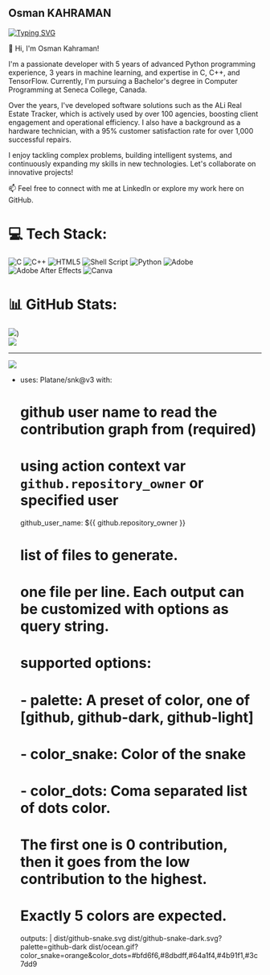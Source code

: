 <!--
**Osman-Kahraman/Osman-Kahraman** is a ✨ _special_ ✨ repository because its `README.md` (this file) appears on your GitHub profile.
-->
<div>
  
## Osman KAHRAMAN

  <p>
    <a href="https://git.io/typing-svg"><img src="https://readme-typing-svg.demolab.com?font=Fira+Code&weight=700&size=30&pause=1000&color=5C9EF7&random=false&width=435&lines=CS+Student;Tech+Enthusiast;IoT+Practioner;Aspiring+Software+Engineer" alt="Typing SVG" /></a>
  </p>

  <p>
👋 Hi, I'm Osman Kahraman!

I'm a passionate developer with 5 years of advanced Python programming experience, 3 years in machine learning, and expertise in C, C++, and TensorFlow. Currently, I'm pursuing a Bachelor's degree in Computer Programming at Seneca College, Canada.

Over the years, I've developed software solutions such as the ALi Real Estate Tracker, which is actively used by over 100 agencies, boosting client engagement and operational efficiency. I also have a background as a hardware technician, with a 95% customer satisfaction rate for over 1,000 successful repairs.

I enjoy tackling complex problems, building intelligent systems, and continuously expanding my skills in new technologies. Let's collaborate on innovative projects!

📫 Feel free to connect with me at LinkedIn or explore my work here on GitHub.
  </p>


# 💻 Tech Stack:
![C](https://img.shields.io/badge/c-%2300599C.svg?style=for-the-badge&logo=c&logoColor=white) ![C++](https://img.shields.io/badge/c++-%2300599C.svg?style=for-the-badge&logo=c%2B%2B&logoColor=white) ![HTML5](https://img.shields.io/badge/html5-%23E34F26.svg?style=for-the-badge&logo=html5&logoColor=white) ![Shell Script](https://img.shields.io/badge/shell_script-%23121011.svg?style=for-the-badge&logo=gnu-bash&logoColor=white) ![Python](https://img.shields.io/badge/python-3670A0?style=for-the-badge&logo=python&logoColor=ffdd54) ![Adobe](https://img.shields.io/badge/adobe-%23FF0000.svg?style=for-the-badge&logo=adobe&logoColor=white) ![Adobe After Effects](https://img.shields.io/badge/Adobe%20After%20Effects-9999FF.svg?style=for-the-badge&logo=Adobe%20After%20Effects&logoColor=white) ![Canva](https://img.shields.io/badge/Canva-%2300C4CC.svg?style=for-the-badge&logo=Canva&logoColor=white)
# 📊 GitHub Stats:
![](https://github-readme-stats.vercel.app/api?username=Osman-Kahraman&theme=nightowl&hide_border=false&include_all_commits=true&count_private=true))<br/>
![](https://github-readme-streak-stats.herokuapp.com/?user=Osman-Kahraman&theme=nightowl&hide_border=false)<br/>

---
[![](https://visitcount.itsvg.in/api?id=Osman-Kahraman&label=Profile%20Views&color=12&icon=5&pretty=true)](https://visitcount.itsvg.in)

- uses: Platane/snk@v3
  with:
    # github user name to read the contribution graph from (**required**)
    # using action context var `github.repository_owner` or specified user
    github_user_name: ${{ github.repository_owner }}

    # list of files to generate.
    # one file per line. Each output can be customized with options as query string.
    #
    #  supported options:
    #  - palette:     A preset of color, one of [github, github-dark, github-light]
    #  - color_snake: Color of the snake
    #  - color_dots:  Coma separated list of dots color.
    #                 The first one is 0 contribution, then it goes from the low contribution to the highest.
    #                 Exactly 5 colors are expected.
    outputs: |
      dist/github-snake.svg
      dist/github-snake-dark.svg?palette=github-dark
      dist/ocean.gif?color_snake=orange&color_dots=#bfd6f6,#8dbdff,#64a1f4,#4b91f1,#3c7dd9
